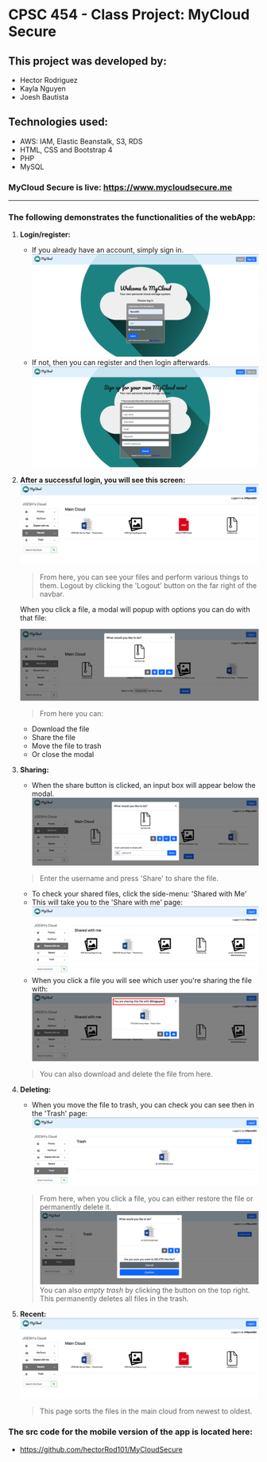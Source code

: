 # CPSC 454 - Class Project: MyCloud Secure

## This project was developed by:
- Hector Rodriguez
- Kayla Nguyen 
- Joesh Bautista

## Technologies used:
- AWS: IAM, Elastic Beanstalk, S3, RDS
- HTML, CSS and Bootstrap 4
- PHP
- MySQL

### MyCloud Secure is live: https://www.mycloudsecure.me

---
### **The following demonstrates the functionalities of the webApp:**

1. **Login/register:**
    - If you already have an account, simply sign in. 
    ![](./img/md-img/log-in.png)
    - If not, then you can register and then login afterwards.
    ![](./img/md-img/register.png)

2. **After a successful login, you will see this screen:**
    ![](./img/md-img/main.png)
    > From here, you can see your files and perform various things to them. Logout by clicking the 'Logout' button on the far right of the navbar.

    When you click a file, a modal will popup with options you can do with that file:

    ![](./img/md-img/modal.png)
    >From here you can:
    - Download the file
    - Share the file
    - Move the file to trash
    - Or close the modal

3. **Sharing:**
    - When the share button is clicked, an input box will appear below the modal.
    ![](./img/md-img/share.png)
    >Enter the username and press 'Share' to share the file.

    - To check your shared files, click the side-menu: 'Shared with Me'
    - This will take you to the 'Share with me' page:
    ![](./img/md-img/sharePage.png)
    - When you click a file you will see which user you're sharing the file with: 
    ![](./img/md-img/share2.png)
    >You can also download and delete the file from here.

4. **Deleting:**
    - When you move the file to trash, you can check you can see then in the 'Trash' page:
    ![](./img/md-img/trash.png)
    >From here, when you click a file, you can either restore the file or permanently delete it.
    ![](./img/md-img/permDel.png)
    >You can also _empty trash_ by clicking the button on the top right. This permanently deletes all files in the trash.

5. **Recent:**
    ![](./img/md-img/recent.png)
    >This page sorts the files in the main cloud from newest to oldest.

### **The src code for the mobile version of the app is located here:**
- https://github.com/hectorRod101/MyCloudSecure






